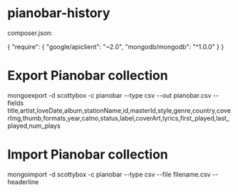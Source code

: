 # pianobar-history


composer.json:

{
    "require": {
        "google/apiclient": "~2.0",         "mongodb/mongodb": "^1.0.0"
    }
}

# Export Pianobar collection

mongoexport -d scottybox -c pianobar --type csv --out pianobar.csv --fields title,artist,loveDate,album,stationName,id,masterId,style,genre,country,coverImg,thumb,formats,year,catno,status,label,coverArt,lyrics,first_played,last_played,num_plays

# Import Pianobar collection

mongoimport -d scottybox -c pianobar --type csv --file filename.csv --headerline

